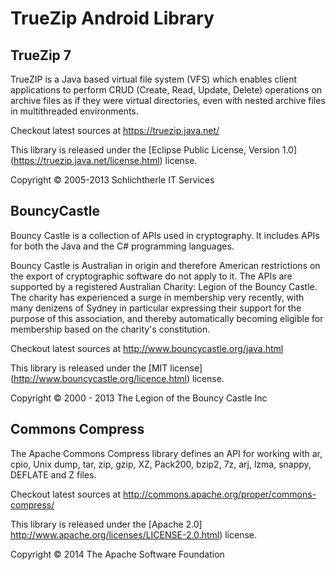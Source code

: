 TrueZip Android Library
================================

TrueZip 7
---------
TrueZIP is a Java based virtual file system (VFS) which enables client applications to
perform CRUD (Create, Read, Update, Delete) operations on archive files as if they were
virtual directories, even with nested archive files in multithreaded environments.

Checkout latest sources at https://truezip.java.net/

This library is released under the [Eclipse Public License, Version 1.0]
(https://truezip.java.net/license.html) license.

Copyright © 2005-2013 Schlichtherle IT Services


BouncyCastle
------------
Bouncy Castle is a collection of APIs used in cryptography. It includes APIs
for both the Java and the C# programming languages.

Bouncy Castle is Australian in origin and therefore American restrictions
on the export of cryptographic software do not apply to it. The APIs are
supported by a registered Australian Charity: Legion of the Bouncy Castle.
The charity has experienced a surge in membership very recently, with many
denizens of Sydney in particular expressing their support for the purpose
of this association, and thereby automatically becoming eligible for
membership based on the charity's constitution.

Checkout latest sources at http://www.bouncycastle.org/java.html

This library is released under the [MIT license]
(http://www.bouncycastle.org/licence.html) license.

Copyright © 2000 - 2013 The Legion of the Bouncy Castle Inc


Commons Compress
----------------
The Apache Commons Compress library defines an API for working with ar, cpio,
Unix dump, tar, zip, gzip, XZ, Pack200, bzip2, 7z, arj, lzma, snappy,
DEFLATE and Z files.

Checkout latest sources at http://commons.apache.org/proper/commons-compress/

This library is released under the [Apache 2.0]
http://www.apache.org/licenses/LICENSE-2.0.html) license.

Copyright © 2014 The Apache Software Foundation